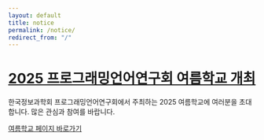 ```yaml
---
layout: default
title: notice
permalink: /notice/
redirect_from: "/"
---
```


# [2025 프로그래밍언어연구회 여름학교 개최](/school/2025s/)

한국정보과학회 프로그래밍언어연구회에서 주최하는 2025 여름학교에 여러분을 초대합니다. 많은 관심과 참여를 바랍니다.

[여름학교 페이지 바로가기](/school/2025s/)
